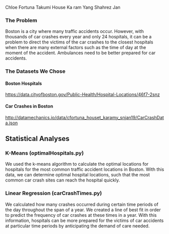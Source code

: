 Chloe Fortuna
Takumi House
Ka ram Yang
Shahrez Jan

### The Problem

Boston is a city where many traffic accidents occur. However, with thousands of car crashes every year and only 24 hospitals, it can be a problem to direct the victims of the car crashes to the closest hospitals when there are many external factors such as the time of day at the moment of the accident. Ambulances need to be better prepared for car accidents.

### The Datasets We Chose

#### Boston Hospitals
https://data.cityofboston.gov/Public-Health/Hospital-Locations/46f7-2snz

#### Car Crashes in Boston
http://datamechanics.io/data/cfortuna_houset_karamy_snjan19/CarCrashData.json

## Statistical Analyses

### K-Means (optimalHospitals.py)
We used the k-means algorithm to calculate the optimal locations for hospitals for the most common traffic accident locations in Boston. With this data, we can determine optimal hospital locations, such that the most common car crash sites can reach the hospital quickly.

### Linear Regression (carCrashTimes.py)
We calculated how many crashes occurred during certain time periods of the day throughout the span of a year. We created a line of best fit in order to predict the frequency of car crashes at these times in a year. With this information, hospitals can be more prepared for the victims of car accidents at particular time periods by anticipating the demand of care needed.
